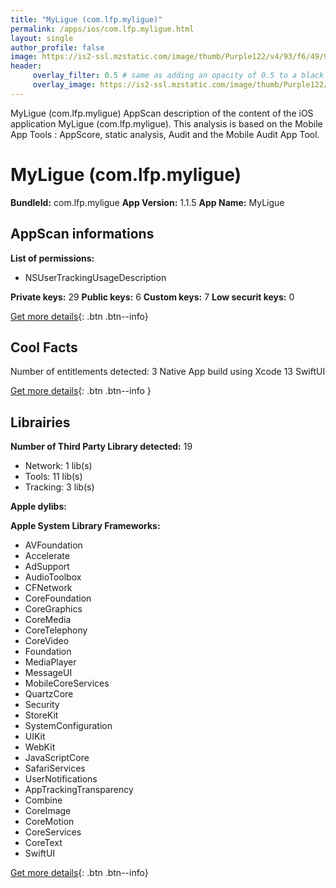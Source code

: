 ```yaml
---
title: "MyLigue (com.lfp.myligue)"
permalink: /apps/ios/com.lfp.myligue.html
layout: single
author_profile: false
image: https://is2-ssl.mzstatic.com/image/thumb/Purple122/v4/93/f6/49/93f6494d-f835-8bbd-ac88-13a5a99e87aa/AppIcon-0-0-1x_U007emarketing-0-0-0-5-0-0-sRGB-0-0-0-GLES2_U002c0-512MB-85-220-0-0.png/512x512bb.jpg
header: 
     overlay_filter: 0.5 # same as adding an opacity of 0.5 to a black background
     overlay_image: https://is2-ssl.mzstatic.com/image/thumb/Purple122/v4/93/f6/49/93f6494d-f835-8bbd-ac88-13a5a99e87aa/AppIcon-0-0-1x_U007emarketing-0-0-0-5-0-0-sRGB-0-0-0-GLES2_U002c0-512MB-85-220-0-0.png/512x512bb.jpg
---
```

MyLigue (com.lfp.myligue) AppScan description of the content of the iOS application MyLigue (com.lfp.myligue). This analysis is based on the Mobile App Tools : AppScore, static analysis, Audit and the Mobile Audit App Tool.

# MyLigue (com.lfp.myligue)

**BundleId:** com.lfp.myligue
**App Version:** 1.1.5
**App Name:** MyLigue


## AppScan informations 

**List of permissions:** 
- NSUserTrackingUsageDescription
  
  
**Private keys:** 29
**Public keys:** 6
**Custom keys:** 7
**Low securit keys:** 0
  
[Get more details](/pricing.html){: .btn .btn--info}

## Cool Facts

Number of entitlements detected: 3
Native App
build using Xcode 13
SwiftUI
  
[Get more details](/pricing.html){: .btn .btn--info }

## Librairies 
**Number of Third Party Library detected:** 19
- Network: 1 lib(s)
- Tools: 11 lib(s)
- Tracking: 3 lib(s)


**Apple dylibs:**


**Apple System Library Frameworks:**
- AVFoundation
- Accelerate
- AdSupport
- AudioToolbox
- CFNetwork
- CoreFoundation
- CoreGraphics
- CoreMedia
- CoreTelephony
- CoreVideo
- Foundation
- MediaPlayer
- MessageUI
- MobileCoreServices
- QuartzCore
- Security
- StoreKit
- SystemConfiguration
- UIKit
- WebKit
- JavaScriptCore
- SafariServices
- UserNotifications
- AppTrackingTransparency
- Combine
- CoreImage
- CoreMotion
- CoreServices
- CoreText
- SwiftUI


  
[Get more details](/pricing.html){: .btn .btn--info}

